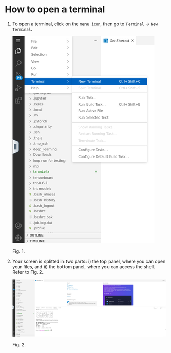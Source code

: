 # How to open a terminal
  
1.  To open a terminal, click on the `menu icon`, then go to `Terminal` -> `New Terminal`.
  
    ![code-server-terminal-1.png](images/code-server-terminal-1.png)
   
    Fig. 1.
   
2. Your screen is splitted in two parts: i) the top panel, where you can open your files, and ii) the bottom panel, where you can access the shell. Refer to Fig. 2.

    ![code-server-terminal-2.png](images/code-server-terminal-2.png)

    Fig. 2.

